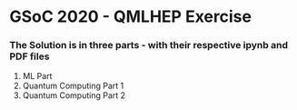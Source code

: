 # GSoC 2020 - QMLHEP Exercise

### The Solution is in three parts - with their respective ipynb and PDF files

1) ML Part
2) Quantum Computing Part 1
3) Quantum Computing Part 2
 

